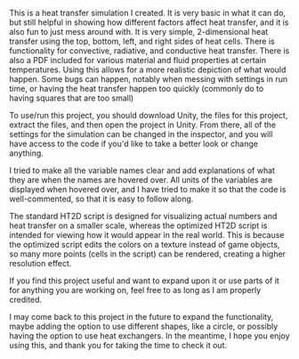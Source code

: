 This is a heat transfer simulation I created. It is very basic in what it can do, but still helpful in showing how different factors affect heat transfer, and it is also fun to just mess around with.
It is very simple, 2-dimensional heat transfer using the top, bottom, left, and right sides of heat cells. There is functionality for convective, radiative, and conductive heat transfer. There is also a PDF included for various material and fluid properties at certain temperatures. Using this allows for a more realistic depiction of what would happen. Some bugs can happen, notably when messing with settings in run time, or having the heat transfer happen too quickly (commonly do to having squares that are too small)

To use/run this project, you should download Unity, the files for this project, extract the files, and then open the project in Unity. From there, all of the settings for the simulation can be changed in the inspector, and you will have access to the code if you'd like to take a better look or change anything.

I tried to make all the variable names clear and add explanations of what they are when the names are hovered over. All units of the variables are displayed when hovered over, and I have tried to make it so that the code is well-commented, so that it is easy to follow along.

The standard HT2D script is designed for visualizing actual numbers and heat transfer on a smaller scale, whereas the optimized HT2D script is intended for viewing how it would appear in the real world.
This is because the optimized script edits the colors on a texture instead of game objects, so many more points (cells in the script) can be rendered, creating a higher resolution effect.

If you find this project useful and want to expand upon it or use parts of it for anything you are working on, feel free to as long as I am properly credited.

I may come back to this project in the future to expand the functionality, maybe adding the option to use different shapes, like a circle, or possibly having the option to use heat exchangers.
In the meantime, I hope you enjoy using this, and thank you for taking the time to check it out.
